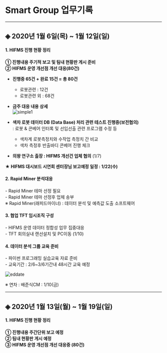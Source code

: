 <!--header.html-->
<link rel="stylesheet" href="{{ site.baseurl }}/assets/css/style.css">
<link rel="stylesheet" href="https://fonts.googleapis.com/earlyaccess/jejugothic.css">
<link rel="stylesheet" href="https://fonts.googleapis.com/earlyaccess/nanumgothic.css">

# **Smart Group 업무기록**

--------------------------------------------
## ◈ 2020년 1월 6일(목) ~ 1월 12일(일)

<h4>1. HIFMS 진행 현황 정리</h4>
    
**① 진행내용 주기적 보고 및 팀내 현황판 게시 준비**<br>
**② HIFMS 운영 개선점 개선 대응(80건)**

 * **진행중 65건 + 완료 15건 = 총 80건**<br> 
	- 로봇관련 : 12건<br>
 	- 로봇관련 외 : 68건<br>

 * **금주 대응 내용 상세**<br> 
![simple1](https://user-images.githubusercontent.com/50024239/72126788-ca543b80-33b0-11ea-995f-2b06bd445ea7.png)

 * **색차 로봇 데이터 DB (Data Base) 처리 관련 테스트 진행중(보전협의)**<br>
: 로봇 & 콘베어 인터록 및 선입선출 관련 프로그램 수정 등<br>
	- 색차계 로봇측정치와 수작업 측정치 간 비교<br>
	- 색차 측정후 반출바디 콘베어 진행 체크

 * **의왕 연구소 출장 : HIFMS 개선건 업체 협의** (1/7)


**★ HIFMS 대시보드 시연회 센터장님 보고예정 일정 : 1/22(수)**

<h4>2. Rapid Miner 분석대응</h4> 
- Rapid Miner 테마 선정 필요<br> 
- Rapid Miner 테마 선정후 업체 송부<br>
   ※ Rapid Miner(래피드마이너) : 데이터 분석 및 예측값 도출 소프트웨어<br>   

<h4>3. 협업 TFT 임시조직 구성</h4>
 - HIFMS 운영 데이터 정합성 업무 집중대응<br>
 - TFT 회의실내 랜선설치 및 PC이동 (1/10)<br>

<h4>4. 데이터 분석 그룹 교육 준비</h4>
 - 파이썬 프로그래밍 실습교육 자료 준비<br>
 - 교육기간 : 2/6~3/6기간내 48시간 교육 예정<br>

![eddate](https://user-images.githubusercontent.com/50024239/71602929-d4e72780-2b9d-11ea-8e11-5e1ad249208f.png)

※ 연차 : 배준식CM : 1/10(금) <br>


---------------------------------------------
## ◈ 2020년 1월 13일(월) ~ 1월 19일(일)

<h4>1. HIFMS 진행 현황 정리</h4>

**① 진행내용 주간단위 보고 예정**<br>
**② 팀내 현황판 게시 예정**<br>
**③ HIFMS 운영 개선점 개선 대응중 (80건)**

